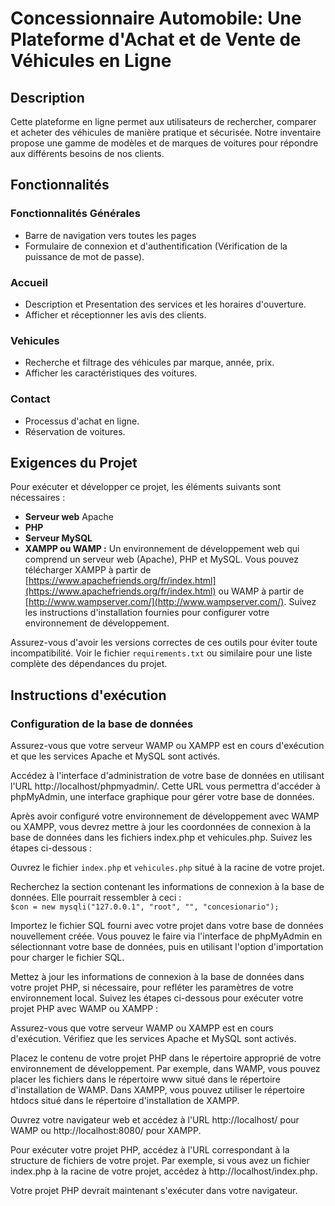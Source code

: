 # Concessionnaire Automobile: Une Plateforme d'Achat et de Vente de Véhicules en Ligne


## Description

Cette plateforme en ligne permet aux utilisateurs de rechercher, comparer et acheter des véhicules de manière pratique et sécurisée. Notre inventaire propose une gamme de modèles et de marques de voitures pour répondre aux différents besoins de nos clients.



## Fonctionnalités


### Fonctionnalités Générales
- Barre de navigation vers toutes les pages
- Formulaire de connexion et d'authentification (Vérification de la puissance de mot de passe).
 
### Accueil
- Description et Presentation des services et les horaires d'ouverture.
- Afficher et réceptionner les avis des clients.

### Vehicules
- Recherche et filtrage des véhicules par marque, année, prix.
- Afficher les caractéristiques des voitures.
 
### Contact
- Processus d'achat en ligne.
- Réservation de voitures.


## Exigences du Projet

Pour exécuter et développer ce projet, les éléments suivants sont nécessaires :

- **Serveur web** Apache
- **PHP** 
- **Serveur MySQL** 
- **XAMPP ou WAMP :** Un environnement de développement web qui comprend un serveur web (Apache), PHP et MySQL. Vous pouvez télécharger XAMPP à partir de [https://www.apachefriends.org/fr/index.html](https://www.apachefriends.org/fr/index.html) ou WAMP à partir de [http://www.wampserver.com/](http://www.wampserver.com/). Suivez les instructions d'installation fournies pour configurer votre environnement de développement.

Assurez-vous d'avoir les versions correctes de ces outils pour éviter toute incompatibilité. Voir le fichier `requirements.txt` ou similaire pour une liste complète des dépendances du projet.

## Instructions d'exécution
### Configuration de la base de données
Assurez-vous que votre serveur WAMP ou XAMPP est en cours d'exécution et que les services Apache et MySQL sont activés.

Accédez à l'interface d'administration de votre base de données en utilisant l'URL http://localhost/phpmyadmin/. Cette URL vous permettra d'accéder à phpMyAdmin, une interface graphique pour gérer votre base de données.

Après avoir configuré votre environnement de développement avec WAMP ou XAMPP, vous devrez mettre à jour les coordonnées de connexion à la base de données dans les fichiers index.php et vehicules.php. Suivez les étapes ci-dessous :

Ouvrez le fichier `index.php` et `vehicules.php` situé à la racine de votre projet.

Recherchez la section contenant les informations de connexion à la base de données. Elle pourrait ressembler à ceci : \
```$con = new mysqli("127.0.0.1", "root", "", "concesionario");```

Importez le fichier SQL fourni avec votre projet dans votre base de données nouvellement créée. Vous pouvez le faire via l'interface de phpMyAdmin en sélectionnant votre base de données, puis en utilisant l'option d'importation pour charger le fichier SQL.

Mettez à jour les informations de connexion à la base de données dans votre projet PHP, si nécessaire, pour refléter les paramètres de votre environnement local.
Suivez les étapes ci-dessous pour exécuter votre projet PHP avec WAMP ou XAMPP :

Assurez-vous que votre serveur WAMP ou XAMPP est en cours d'exécution. Vérifiez que les services Apache et MySQL sont activés.

Placez le contenu de votre projet PHP dans le répertoire approprié de votre environnement de développement. Par exemple, dans WAMP, vous pouvez placer les fichiers dans le répertoire www situé dans le répertoire d'installation de WAMP. Dans XAMPP, vous pouvez utiliser le répertoire htdocs situé dans le répertoire d'installation de XAMPP.

Ouvrez votre navigateur web et accédez à l'URL http://localhost/ pour WAMP ou http://localhost:8080/ pour XAMPP.

Pour exécuter votre projet PHP, accédez à l'URL correspondant à la structure de fichiers de votre projet. Par exemple, si vous avez un fichier index.php à la racine de votre projet, accédez à http://localhost/index.php.

Votre projet PHP devrait maintenant s'exécuter dans votre navigateur.





